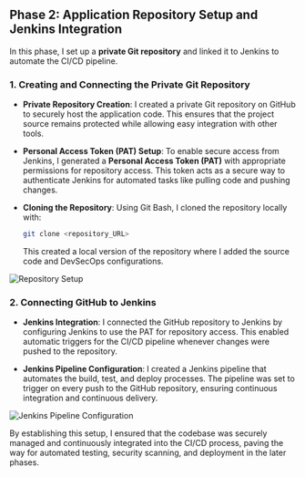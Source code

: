 ## Phase 2: Application Repository Setup and Jenkins Integration

In this phase, I set up a **private Git repository** and linked it to Jenkins to automate the CI/CD pipeline.

### 1. Creating and Connecting the Private Git Repository
- **Private Repository Creation**: I created a private Git repository on GitHub to securely host the application code. This ensures that the project source remains protected while allowing easy integration with other tools.
  
- **Personal Access Token (PAT) Setup**: To enable secure access from Jenkins, I generated a **Personal Access Token (PAT)** with appropriate permissions for repository access. This token acts as a secure way to authenticate Jenkins for automated tasks like pulling code and pushing changes.

- **Cloning the Repository**: Using Git Bash, I cloned the repository locally with:
  
    ```bash
    git clone <repository_URL>
    ```

    This created a local version of the repository where I added the source code and DevSecOps configurations.

![Repository Setup](<img width="1440" alt="Screenshot 2024-10-23 at 9 53 04 PM" src="https://github.com/user-attachments/assets/7cd6465e-7b74-43e6-9680-d19a89a653a5">
)

### 2. Connecting GitHub to Jenkins
- **Jenkins Integration**: I connected the GitHub repository to Jenkins by configuring Jenkins to use the PAT for repository access. This enabled automatic triggers for the CI/CD pipeline whenever changes were pushed to the repository.

- **Jenkins Pipeline Configuration**: I created a Jenkins pipeline that automates the build, test, and deploy processes. The pipeline was set to trigger on every push to the GitHub repository, ensuring continuous integration and continuous delivery.

![Jenkins Pipeline Configuration](<img width="1440" alt="Screenshot 2024-10-23 at 9 53 48 PM" src="https://github.com/user-attachments/assets/5349503c-be0c-41ad-8a33-564f52f8c2e9">
)

By establishing this setup, I ensured that the codebase was securely managed and continuously integrated into the CI/CD process, paving the way for automated testing, security scanning, and deployment in the later phases.

